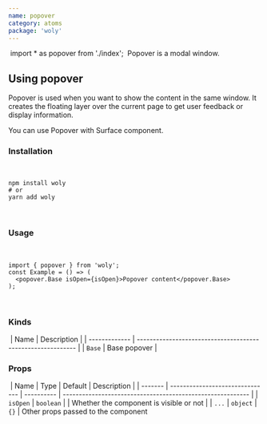 ```yaml
---
name: popover
category: atoms
package: 'woly'
---
```


​
import \* as popover from './index';
​
Popover is a modal window.
​

## Using popover

​Popover is used when you want to show the content in the same window. It creates the floating layer over the current page to get user feedback or display information.

You can use Popover with Surface component.

### Installation

​

```shell
npm install woly
# or
yarn add woly
```

​

### Usage

​

```tsx
import { popover } from 'woly';
const Example = () => (
  <popover.Base isOpen={isOpen}>Popover content</popover.Base>
);
```

​

### Kinds

​
| Name | Description |
| ------------- | ----------------------------------------------------------- |
| `Base` | Base popover |

### Props

​
| Name | Type | Default | Description |
| ------- | ------------------------------- | ---------- | ---------------------------------------------------------- |
| `isOpen` | `boolean` | | Whether the component is visible or not |
| `...` | `object` | `{}` | Other props passed to the component
